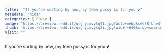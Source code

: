 ```yaml
---
title:  "If you’re sorting by new, my teen pussy is for you 💕"
metadate: "hide"
categories: [ Pussy ]
image: "https://preview.redd.it/qejnyisvytq51.jpg?auto=webp&s=e38fbae47e7c8161af9b18dc4a3e8bbcd20e550e"
thumb: "https://preview.redd.it/qejnyisvytq51.jpg?width=640&crop=smart&auto=webp&s=123d3c77b61979c6855547b4a42fff8ddc8287ee"
visit: ""
---
```

If you’re sorting by new, my teen pussy is for you 💕
